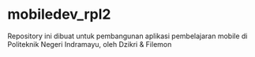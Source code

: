 # mobiledev_rpl2
Repository ini dibuat untuk pembangunan aplikasi pembelajaran mobile di Politeknik Negeri Indramayu, oleh Dzikri &amp; Filemon
